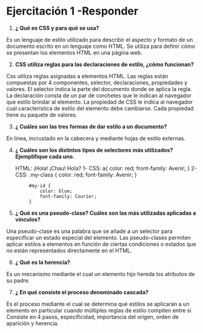 # Ejercitación 1 -Responder

1. **¿ Qué es CSS y para qué se usa?**

Es un lenguaje de estilo utilizado para describir el aspecto y formato de un documento escrito en un lenguaje como HTML. Se utiliza para definir cómo se presentan los elementos HTML en una página web.

2. **CSS utiliza reglas para las declaraciones de estilo, ¿cómo funcionan?**

Css utiliza reglas asignadas a elementos HTML. Las reglas están compuestas por 4 componentes, selector, declaraciones, propiedades y valores. El selector indica la parte del documento donde se aplica la regla. La declaración consta de un par de corchetes que le indican al navegador que estilo brindar al elemento. La propiedad de CSS le indica al navegador cual caracteristica de estilo del elemento debe cambiarse. Cada propiedad tiene su paquete de valores.

3. **¿ Cuáles son las tres formas de dar estilo a un documento?**

En linea, incrustado en la cabecera y mediante hojas de estilo externas.

4. **¿ Cuáles son los distintos tipos de selectores más utilizados?**
**Ejemplifique cada uno.**

    HTML:
            <a>¡Hola!</a>
            <a class="my-class">¡Chau!</a>
            <a id="my-id">Hola?</a>
    1-
    CSS:
            a{
                color: red;
                front-family: Avenir;
            }
    2-
    CSS:
            .my-class {
                color: red;
                font-family: Avenir;
            }

            #my-id {
                color: blue;
                font-family: Courier;
            }

5. **¿ Qué es una pseudo-clase? Cuáles son las más utilizadas aplicadas a vínculos?**

Una pseudo-clase es una palabra que se añade a un selector para especificar un estado especial del elemento. Las pseudo-clases permiten aplicar estilos a elementos en función de ciertas condiciones o estados que no están representados directamente en el HTML.

6. **¿ Qué es la herencia?**

Es un mecanismo mediante el cual un elemento hijo hereda los atributos de su padre.

7. **¿ En qué consiste el proceso denominado cascada?**

Es el proceso mediante el cual se determina qué estilos se aplicarán a un elemento en particular cuando múltiples reglas de estilo compiten entre sí. Consiste en 4 pasos, especificidad, importancia del origen, orden de aparición y herencia.